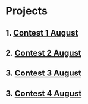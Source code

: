# Projects

## 1. [Contest 1 August](https://gaurav-singh-panwar.github.io/AccioJob/Frontend-3/Contest-1/)
## 2. [Contest 2 August](https://gaurav-singh-panwar.github.io/AccioJob/Frontend-3/Contest-2/)
## 3. [Contest 3 August](https://gaurav-singh-panwar.github.io/AccioJob/Frontend-3/Contest-3/)
## 3. [Contest 4 August](https://gaurav-singh-panwar.github.io/AccioJob/Frontend-3/Nasa-app/)



